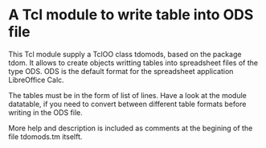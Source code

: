 <!-- -*- coding: utf-8-unix; mode: markdown; mode: auto-fill; fill-column: 80; ispell-local-dictionary: "american";-*- -->

# A Tcl module to write table into ODS file

This Tcl module supply a TclOO class tdomods, based on the package
tdom. It allows to create objects writting tables into spreadsheet
files of the type ODS.  ODS is the default format for the spreadsheet
application LibreOffice Calc.

The tables must be in the form of list of lines. Have a look at the
module datatable, if you need to convert between different table
formats before writing in the ODS file.

More help and description is included as comments at the begining of
the file tdomods.tm itselft.
